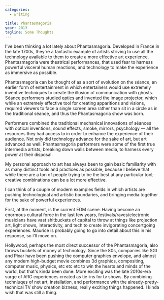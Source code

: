 ```yaml
---
categories:
  - writing

title: Phantasmagoria
year: 2013
tagline: Some Thoughts
---
```

I've been thinking a lot lately about Phantasmagoria. Developed in France in the late 1700s, they're a fantastic example of artists striving to use all the technology available to them to create a more effective art experience. Phantasmagoria were theatrical performances, that used fear to harness powerful visceral human reactions, and technology to make the experience as immersive as possible.

Phantasmagoria can be thought of as a sort of evolution on the séance, an earlier form of entertainment in which entertainers would use extremely inventive techniques to create the illusion of communication with ghosts. Séance performers studied optics and invented the image projector, which while an extremely effective tool for creating apparitions and visions, required viewers to face a single screen area rather than sit in a circle as in the traditional séance, and thus the Phantasmagoria show was born.

<!--more-->

Performers combined the traditional mechanical innovations of séances with optical inventions, sound effects, smoke, mirrors, psychology — all the resources they had access to in order to enhance the experience of their audience. Not only did technology advance for the sake of art, but art advanced as well. Phantasmagoria performers were some of the first true intermedia artists; breaking down walls between media, to harness every power at their disposal.

My personal approach to art has always been to gain basic familiarity with as many distinct tools and practices as possible, because I believe that while there are a ton of people trying to be the best at any particular tool; creative combinations can be a lot more effective.

I can think of a couple of modern examples fields in which artists are pushing technological and artistic boundaries, and bringing media together for the sake of powerful experiences.

First, at the moment, is the current EDM scene. Having become an enormous cultural force in the last few years, festivals/raves/electronic musicians have vast shitbuckets of capital to throw at things like projection art, light shows, interactivity, and tech to create invigorating concertgoing experiences. Maurice is probably going to go into detail about this in his response, so I'll move on.

Hollywood, perhaps the most direct successor of the Phantasmagoria, also throws buckets of money at technology. Since the 80s, companies like SGI and Pixar have been pushing the computer graphics envelope, and almost any modern high-budget movie combines 3d graphics, compositing, computer music, physics, etc etc etc to win the hearts and minds of the world, but that's kinda been done. More exciting was the late 2010s-era surge of ARG experiences created as tie-ins for tv shows. By combining techniuqes of net art, installation, and performance with the already-pretty-technical TV show creation bizness, really exciting things happened. I kinda wish that was still a thing.
